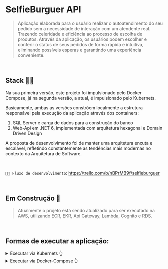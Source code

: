 ﻿# SelfieBurguer API

> Aplicação elaborada para o usuário realizar o autoatendimento do seu pedido sem a necessidade de interação com um atendente real. Trazendo celeridade e eficiência ao processo de escolha de produtos. Através da aplicação, os usuários podem escolher e conferir o status de seus pedidos de forma rápida e intuitiva, eliminando possíveis esperas e garantindo uma experiência conveniente.

<br>

## Stack 👨‍💻

Na sua primeira versão, este projeto foi impulsionado pelo Docker Compose, já na segunda versão, a atual, é impulsionado pelo Kubernets.

Basicamente, ambas as versões constróem localmente a estrutura responsável pela execução da aplicação através dos containers:
1. SQL Server e carga de dados para a construção do banco
2. Web-Api em .NET 6, implementada com arquitetura hexagonal e Domain Driven Design

A proposta de desenvolvimento foi de manter uma arquitetura enxuta e escalável, refletindo constantemente as tendências mais modernas no contexto da Arquitetura de Software.

<br>

``🧑‍💻 Fluxo de desenvolvimento``: https://trello.com/b/nBPrMB9f/selfieburguer

<br>

## Em Construção 🚧
> Atualmente o projeto está sendo atualizado para ser executado na AWS, utilizando ECR, EKR, Api Gateway, Lambda, Cognito e RDS. 

<br>

## Formas de executar a aplicação:


<details>
<summary>Executar via Kubernets 👆</summary>

É necessário ter o `kubectl` e o `kind` instalados para seguir com os procedimentos a seguir.

O `kubectl` é o utilitário de linha de comando que permite interagir com clusters `Kubernetes`. Já o `kind` permite que você execute o Kubernetes no seu **computador local**. Estas ferramentas requerem que você tenha o `Docker` instalado e devidamente configurado

Siga a documentação oficial para instalar: https://kubernetes.io/pt-br/docs/tasks/tools/

<br>

Após clonar o projeto, abra-o em um terminal de sua preferência, acesse o diretório raiz e execute o seguinte comando: `./ambiente-scripts/k8s-iniciar.sh`.

Explicando, o comando acima cria/atualiza os recursos no cluster de acordo com as definições fornecidas nos manifestos `yaml`:

```sh
kubectl apply -f k8s/mssql-deployment.yaml;
kubectl apply -f k8s/mssql-service.yaml;
kubectl apply -f k8s/app-deployment.yaml;
kubectl apply -f k8s/app-service.yaml
```

Caso a execução tenha sido realizada com sucesso, a aplicação estará executando localmente na sua máquina. Para conferi-la, acesse no seu navegador: http://localhost/swagger

Caso não tenha funcionado, você precisará criar uma conexão direta entre uma porta local em sua máquina e uma porta dentro de um pod em execução. Para isto, utilize o recurso 'port-forward': 

Volte ao terminal e execute: `kubectl port-forward service/app-service 32386:80`

Vá até o navegador e acesse a url com a porta `32386` mapeada: http://localhost:32386/swagger

> Explicando: Dependendo da ferramenta escolhida para executar o Kubernets localmente, pode haver particularidades nas tentativas de acessar o container pelas diferentes portas informadas. Por isso mantenho as duas soluções neste passo a passo.

<br>

</details>


<details>
<summary>Executar via Docker-Compose 👆</summary>

## 👨‍💻 Instruções de execução no terminal
Abra o terminal de sua preferência, clone o projeto e acesse o diretório raiz.

Execute o comando `./ambiente-scripts/dcompose-iniciar.ps1` (Windows com WSL2) ou `./ambiente-scripts/dcompose-iniciar.sh` (Linux e Mac) para buildar a aplicação:

```sh
# Os arquivos de script "ambiente-scripts/dcompose-iniciar.ps1" e "ambiente-scripts/dcompose-iniciar.sh" executam:
docker-compose -f .\docker-compose.yml up
```

<div style="text-align:center;">
	<img src="./assets/1.png">
</div>

<br>
<br>

Abra seu navegador e acesse a documentação da aplicação pela url `http://localhost:8001/swagger`.

<div style="text-align:center;">
	<img src="./assets/2.png">
</div>

<br>
<br>

⚠️ Para finalizar os containers, digite `CTRL+C` no terminal e em seguida execute o comando `./ambiente-scripts/dcompose-parar.ps1` (Windows com WSL2) ou `./ambiente-scripts/dcompose-parar.sh` (Linux e Mac).

```sh
# Os arquivos de script "ambiente-scripts/dcompose-parar.ps1" e "ambiente-scripts/dcompose-parar.sh" executam:
docker-compose -f .\docker-compose.yml down ; docker rm $(docker ps -q --filter status=exited) ;  docker ps -a
```

<div style="text-align:center;">
	<img src="./assets/3.png">
</div>
<hr>
<br>

## 🆚 Instruções de execução no visual studio
No Gerenciador de Soluções, localize o arquivo `docker-compose`:
<div style="text-align:center;">
	<img src="./assets/4.png">
</div>

<br>
<br>


Clique com o botão direito em cima dele e marque a opção "Definir projeto de inicialização":
<div style="text-align:center;">
	<img src="./assets/5.png">
</div>

<br>
<br>

Em seguida, clique no ícone de "play" verde do Docker Compose, localizado no centro superior da IDE:
<div style="text-align:center;">
	<img src="./assets/6.png">
</div>

<br>
<br>

Aguarde alguns instantes até que o navegador abra automaticamente o swagger da aplicação.

</details>
